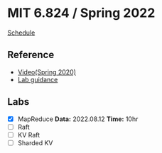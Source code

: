 # MIT 6.824 / Spring 2022

[Schedule](https://pdos.csail.mit.edu/6.824/schedule.html)

## Reference

- [Video(Spring 2020)](https://www.youtube.com/playlist?list=PLrw6a1wE39_tb2fErI4-WkMbsvGQk9_UB)
- [Lab guidance](https://pdos.csail.mit.edu/6.824/labs/guidance.html)

## Labs

- [x] MapReduce **Data:** 2022.08.12 **Time:** 10hr
- [ ] Raft
- [ ] KV Raft
- [ ] Sharded KV